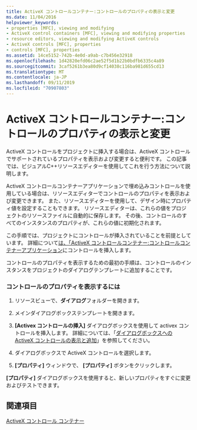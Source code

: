 ```yaml
---
title: ActiveX コントロールコンテナー:コントロールのプロパティの表示と変更
ms.date: 11/04/2016
helpviewer_keywords:
- properties [MFC], viewing and modifying
- ActiveX control containers [MFC], viewing and modifying properties
- resource editors, viewing and modifying ActiveX controls
- ActiveX controls [MFC], properties
- controls [MFC], properties
ms.assetid: 14ce5152-742b-4e0d-a9ab-c7b456e32918
ms.openlocfilehash: 1d42820efd06c2ae52f5d1b22b0bdfb6335c4a89
ms.sourcegitcommit: 3caf5261b3ea80d9cf14038c116ba981d655cd13
ms.translationtype: MT
ms.contentlocale: ja-JP
ms.lasthandoff: 09/11/2019
ms.locfileid: "70907803"
---
```

# <a name="activex-control-containers-viewing-and-modifying-control-properties"></a>ActiveX コントロールコンテナー:コントロールのプロパティの表示と変更

ActiveX コントロールをプロジェクトに挿入する場合は、ActiveX コントロールでサポートされているプロパティを表示および変更すると便利です。 この記事では、ビジュアルC++リソースエディターを使用してこれを行う方法について説明します。

ActiveX コントロールコンテナーアプリケーションで埋め込みコントロールを使用している場合は、リソースエディターでコントロールのプロパティを表示および変更できます。 また、リソースエディターを使用して、デザイン時にプロパティ値を設定することもできます。 リソースエディターは、これらの値をプロジェクトのリソースファイルに自動的に保存します。 その後、コントロールのすべてのインスタンスのプロパティが、これらの値に初期化されます。

この手順では、プロジェクトにコントロールが挿入されていることを前提としています。 詳細について[は、「ActiveX コントロールコンテナー:コントロールコンテナーアプリケーション](../mfc/inserting-a-control-into-a-control-container-application.md)にコントロールを挿入します。

コントロールのプロパティを表示するための最初の手順は、コントロールのインスタンスをプロジェクトのダイアログテンプレートに追加することです。

### <a name="to-view-the-properties-of-a-control"></a>コントロールのプロパティを表示するには

1. リソースビューで、**ダイアログ**フォルダーを開きます。

1. メインダイアログボックステンプレートを開きます。

1. **[Activex コントロールの挿入]** ダイアログボックスを使用して activex コントロールを挿入します。 詳細については、「[ダイアログボックスへの ActiveX コントロールの表示と追加](../windows/viewing-and-adding-activex-controls-to-a-dialog-box.md)」を参照してください。

1. ダイアログボックスで ActiveX コントロールを選択します。

1. **[プロパティ]** ウィンドウで、 **[プロパティ]** ボタンをクリックします。

**[プロパティ]** ダイアログボックスを使用すると、新しいプロパティをすぐに変更およびテストできます。

## <a name="see-also"></a>関連項目

[ActiveX コントロール コンテナー](../mfc/activex-control-containers.md)
